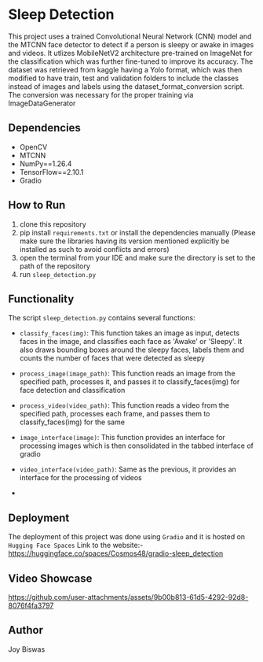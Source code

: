 # Sleep Detection
This project uses a trained Convolutional Neural Network (CNN) model and the MTCNN face detector to detect if a person is sleepy or awake in images and videos.
It utlizes MobileNetV2 architecture pre-trained on ImageNet for the classification which was further fine-tuned to improve its accuracy.
The dataset was retrieved from kaggle having a Yolo format, which was then modified to have train, test and validation folders to include 
the classes instead of images and labels using the dataset_format_conversion script. 
The conversion was necessary for the proper training via ImageDataGenerator

## Dependencies
- OpenCV
- MTCNN
- NumPy==1.26.4
- TensorFlow==2.10.1
- Gradio

## How to Run
1. clone this repository
2. pip install `requirements.txt` or install the dependencies manually (Please make sure the libraries having its version
    mentioned explicitly be installed as such to avoid conflicts and errors)
3. open the terminal from your IDE and make sure the directory is set to the path of the repository
4. run `sleep_detection.py`

## Functionality
The script `sleep_detection.py` contains several functions:

- `classify_faces(img)`: This function takes an image as input, detects faces in the image, and classifies each face as 'Awake' or 'Sleepy'. It also draws bounding boxes around the sleepy faces, labels them and counts the number of faces that were detected as sleepy
  
- `process_image(image_path)`: This function reads an image from the specified path, processes it, and passes it to classify_faces(img) for face detection and classification
  
- `process_video(video_path)`: This function reads a video from the specified path, processes each frame, and passes them to classify_faces(img) for the same
  
- `image_interface(image)`: This function provides an interface for processing images which is then consolidated in the tabbed interface of gradio
  
- `video_interface(video_path)`: Same as the previous, it provides an interface for the processing of videos
- 
## Deployment
The deployment of this project was done using `Gradio` and it is hosted on `Hugging Face Spaces`
Link to the website:- https://huggingface.co/spaces/Cosmos48/gradio-sleep_detection

## Video Showcase

https://github.com/user-attachments/assets/9b00b813-61d5-4292-92d8-8076f4fa3797

## Author
Joy Biswas
